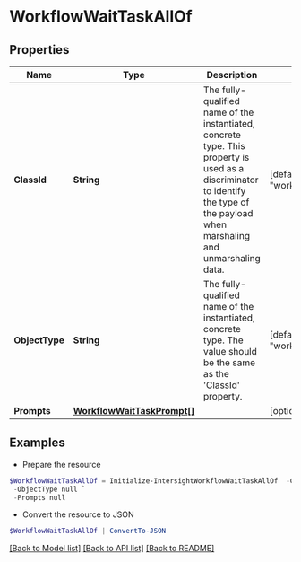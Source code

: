 # WorkflowWaitTaskAllOf
## Properties

Name | Type | Description | Notes
------------ | ------------- | ------------- | -------------
**ClassId** | **String** | The fully-qualified name of the instantiated, concrete type. This property is used as a discriminator to identify the type of the payload when marshaling and unmarshaling data. | [default to "workflow.WaitTask"]
**ObjectType** | **String** | The fully-qualified name of the instantiated, concrete type. The value should be the same as the &#39;ClassId&#39; property. | [default to "workflow.WaitTask"]
**Prompts** | [**WorkflowWaitTaskPrompt[]**](WorkflowWaitTaskPrompt.md) |  | [optional] 

## Examples

- Prepare the resource
```powershell
$WorkflowWaitTaskAllOf = Initialize-IntersightWorkflowWaitTaskAllOf  -ClassId null `
 -ObjectType null `
 -Prompts null
```

- Convert the resource to JSON
```powershell
$WorkflowWaitTaskAllOf | ConvertTo-JSON
```

[[Back to Model list]](../README.md#documentation-for-models) [[Back to API list]](../README.md#documentation-for-api-endpoints) [[Back to README]](../README.md)

